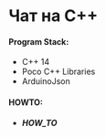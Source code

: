 # Чат на С++

#### Program Stack:
- C++ 14
- Poco C++ Libraries
- ArduinoJson

#### HOWTO:
- _____HOW_TO_____


